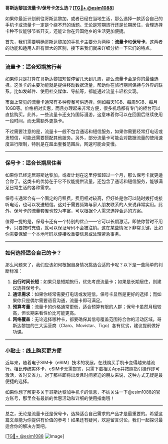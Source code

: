 **哥斯达黎加流量卡/保号卡怎么选？[[TG💪+ @esim1088](https://t.me/s/esim1088)]**

如果你最近计划前往哥斯达黎加，或者已经在当地生活，那么选择一款适合自己的手机卡或流量卡一定是个绕不开的话题。无论是短期旅行还是长期居住，合理选择卡种不仅能够节省开支，还能让你在异国他乡的生活更加便捷。

首先，我们需要明确哥斯达黎加的手机卡主要分为两种：**流量卡**和**保号卡**。这两者的功能和适用人群有很大的区别，接下来我们就来详细分析一下它们的特点。

---

### **流量卡：适合短期旅行者**
如果你只是打算在哥斯达黎加短暂停留几天到几周，那么流量卡会是你的最佳选择。这类卡的主要功能就是提供移动数据流量，帮助你在旅行期间保持与外界的联系。比如发邮件、使用社交媒体、导航等，都能通过流量卡轻松实现。

市面上常见的流量卡通常有多种套餐可供选择，例如每天1GB、每周5GB、每月10GB等。价格相对实惠，而且办理起来非常方便，很多机场都有专门的柜台可以直接购买。此外，一些流量卡还支持国际漫游，这意味着你可以在回国后继续使用一段时间，而无需额外更换卡。

不过需要注意的是，流量卡一般不包含通话和短信服务，如果你需要经常打电话或发短信，可能还需要搭配其他服务。另外，部分流量卡可能会对数据流量的使用速度进行限制，特别是在超出套餐范围后，网速可能会变慢。

---

### **保号卡：适合长期居住者**
如果你已经定居哥斯达黎加，或者计划在这里停留超过一个月，那么保号卡就更适合你了。这类卡的优势在于它不仅能提供流量，还包含了通话和短信服务，能够满足日常生活的各种需求。

保号卡通常会有一个固定的月租费，费用相对较高，但好处是你可以随时拨打或接听电话，也可以发送短信。这对于需要频繁与家人朋友联系的人来说非常实用。此外，保号卡的流量套餐也较为丰富，可以根据个人需求选择合适的方案。

值得一提的是，保号卡还有一个特别的优点——它可以长期激活。即使你暂时不用卡，只要按时充值，就可以保证号码不会被注销。这在某些情况下非常关键，比如你需要保留一个本地号码以便接收重要信息或处理紧急事务。

---

### **如何选择适合自己的卡？**
那么问题来了，我们应该如何根据自身情况挑选合适的卡呢？以下是一些简单的判断标准：

1. **出行时间长短**：如果只是短期旅行，优先考虑流量卡；如果是长期居住，则建议选择保号卡。
2. **通讯需求**：如果你经常需要打电话或发短信，保号卡显然是更好的选择；而如果你只是偶尔需要语音沟通，流量卡即可满足。
3. **预算考量**：流量卡的价格通常更低，适合预算有限的人群；保号卡虽然月租较高，但长期来看性价比可能更高。
4. **网络覆盖**：无论选择哪种卡，都要确保其信号覆盖范围符合你的活动区域。哥斯达黎加的三大运营商（Claro、Movistar、Tigo）各有优劣，建议提前做好功课。

---

### **小贴士：线上购买更方便**
近年来，随着电子SIM卡（eSIM）技术的发展，在线购买手机卡变得越来越流行。相比传统实体卡，eSIM卡无需邮寄，只需下载相关App并按照指引操作即可激活，省时又省力。对于那些即将出发且时间紧迫的朋友来说，这种方式无疑是最便捷的选择。

如果你想了解更多关于哥斯达黎加手机卡的信息，不妨关注一下@esim1088的官方账号，那里会有最新的优惠活动和详细的使用指南哦！

---

总之，无论是流量卡还是保号卡，选择适合自己需求的产品才是最重要的。希望这篇文章能为你提供有价值的参考！如果还有疑问，欢迎留言讨论，我们一起探讨最适合你的解决方案吧。

[[TG💪+ @esim1088](https://t.me/s/esim1088) ![Image](https://i.postimg.cc/4NQfJmqS/Snipaste-2025-05-13-00-14-12.png)]
